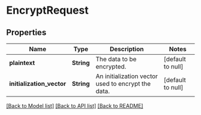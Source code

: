 # EncryptRequest

## Properties
Name | Type | Description | Notes
------------ | ------------- | ------------- | -------------
**plaintext** | **String** | The data to be encrypted. | [default to null]
**initialization_vector** | **String** | An initialization vector used to encrypt the data. | [default to null]

[[Back to Model list]](../README.md#documentation-for-models) [[Back to API list]](../README.md#documentation-for-api-endpoints) [[Back to README]](../README.md)


